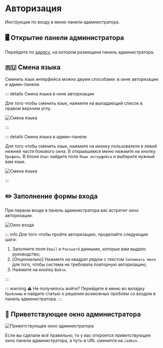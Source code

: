 # Авторизация

Инструкции по входу в меню панели администратора.

## 🖥️ Открытие панели администратора

Перейдите по [адресу](http:/94.232.40.253:1337), на котором размещена панель администратора.


## 🇷🇺 Смена языка

Сменить язык интерфейса можно двумя способами: в окне авторизации и админ-панели.

::: details Смена языка в окне авторизации

Для того чтобы сменить язык, нажмите на выпадающий список в правом верхнем углу.

![Смена языка](/admin/changeLang.png)

:::

::: details Смена языка в админ-панели

Для того чтобы сменить язык, нажмите на иконку пользователя в левой нижней части бокового окна. В открывшемся меню нажмите на кнопку `Профиль`. В блоке `Опыт` найдите поле `Язык интерфейса` и выберите нужный вам язык.

![Смена языка](/admin/changeLang2.png)

:::

## ✏️ Заполнение формы входа

При первом входе в панель администратора вас встретит окно авторизации.

![Окно входа](/admin/formLogin.png)

::: info Для того чтобы пройти авторизацию, проделайте следующие шаги:

1. Заполните поля `Email` и `Password` данными, которые вам выдало руководство;
2. [Опционально] Нажмите на квадрат рядом с текстом `Запомнить меня` для того, чтобы система не требовала повторную авторизацию;
3. Нажмите на кнопку `Войти`.

:::

::: warning ⚠️ Не получилось войти?
Перейдите в меню во вкладку `Проблемы` и найдите статью о решении возможных проблем со входом в панель администратора.
:::

## 🎉 Приветствующее окно администратора

![Приветствующее окно администратора](/admin/windowAfterLogin.png)

Если вы сделали всё правильно, то у вас откроется приветствующее окно панели администратора, а путь в URL сменится на `/admin`.
